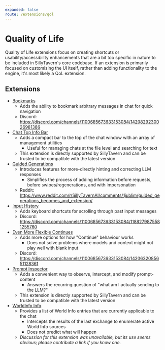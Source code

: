 ```yaml
---
expanded: false
route: /extensions/qol
---
```


# Quality of Life

Quality of Life extensions focus on creating shortcuts or usability/accessibility enhancements that are a bit too specific in nature to be included in SillyTavern's core codebase. If an extension is primarily focused on customising the UI itself, rather than adding functionality to the engine, it's most likely a QoL extension.

## Extensions

- [Bookmarks](https://github.com/aikohanasaki/SillyTavern-Bookmarks)
  - Adds the ability to bookmark arbitrary messages in chat for quick navigation
  - Discord: https://discord.com/channels/1100685673633153084/1420829230026981386
- [Chat Top Info Bar](https://github.com/SillyTavern/Extension-TopInfoBar)
  - Adds a compact bar to the top of the chat window with an array of management utilities
    - Useful for managing chats at the file level and searching for text
  - This extension is directly supported by SillyTavern and can be trusted to be compatible with the latest version
- [Guided Generations](https://github.com/Samueras/GuidedGenerations-Extension)
  - Introduces features for more-directly hinting and correcting LLM responses
    - Simplifies the process of adding information before requests, before swipes/regenerations, and with impersonation
  - Reddit: https://www.reddit.com/r/SillyTavernAI/comments/1jublim/guided_generations_becomes_and_extension/
- [Input History](https://github.com/LenAnderson/SillyTavern-InputHistory)
  - Adds keyboard shortcuts for scrolling through past input messages
  - Discord: https://discord.com/channels/1100685673633153084/1188279875581255760
- [Even More Flexible Continues](https://github.com/kawaii-wolf/SillyTavern-EvenMoreFlexibleContinues)
  - Adds more options for how "Continue" behaviour works
    - Does not solve problems where models and context might not play well with blank input
  - Discord: https://discord.com/channels/1100685673633153084/1420632085651128361
- [Prompt Inspector](https://github.com/SillyTavern/Extension-PromptInspector)
  - Adds a convenient way to observe, intercept, and modify prompt-content
    - Answers the recurring question of "what am I actually sending to the LLM?"
  - This extension is directly supported by SillyTavern and can be trusted to be compatible with the latest version
- [WorldInfo Info](https://github.com/LenAnderson/SillyTavern-WorldInfoInfo)
  - Provides a list of World Info entries that are currently applicable to the chat
    - Intercepts the results of the last exchange to enumerate active World Info sources
    - Does not predict what will happen
  - *Discussion for this extension was unavailable, but its use seems obvious; please contribute a link if you know one.*
